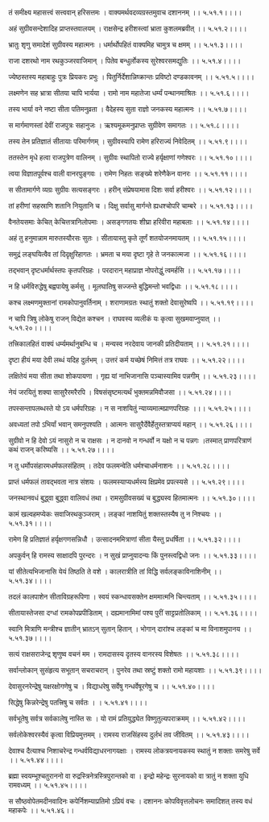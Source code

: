 तं समीक्ष्य महासत्त्वं सत्त्ववान् हरिसत्तमः ।
वाक्यमर्थवदव्यग्रस्तमुवाच दशाननम् ।। ५.५१.१।।।।

अहं सुग्रीवसन्देशादिह प्राप्तस्तवालयम् ।
राक्षसेन्द्र हरीशस्त्वां भ्राता कुशलमब्रवीत् ।। ५.५१.२।।।।

भ्रातुः शृणु समादेशं सुग्रीवस्य महात्मनः ।
धर्मार्थोपहितं वाक्यमिह चामुत्र च क्षमम् ।। ५.५१.३।।।।

राजा दशरथो नाम रथकुञ्जरवाजिमान् ।
पितेव बन्धुर्लोकस्य सुरेश्वरसमद्युतिः ।। ५.५१.४।।।।

ज्येष्ठस्तस्य महाबाहुः पुत्रः प्रियकरः प्रभुः ।
पितुर्निर्देशान्निष्क्रान्तः प्रविष्टो दण्डकावनम् ।। ५.५१.५।।।।

लक्ष्मणेन सह भ्रात्रा सीतया चापि भार्यया ।
रामो नाम महातेजा धर्म्यं पन्थानमाश्रितः ।। ५.५१.६।।।।

तस्य भार्या वने नष्टा सीता पतिमनुव्रता ।
वैदेहस्य सुता राज्ञो जनकस्य महात्मनः ।। ५.५१.७।।।।

स मार्गमाणस्तां देवीं राजपुत्रः सहानुजः ।
ऋश्यमूकमनुप्राप्तः सुग्रीवेण समागतः ।। ५.५१.८।।।।

तस्य तेन प्रतिज्ञातं सीतायाः परिमार्गणम् ।
सुग्रीवस्यापि रामेण हरिराज्यं निवेदितम् ।। ५.५१.९।।।।

ततस्तेन मृधे हत्वा राजपुत्रेण वालिनम् ।
सुग्रीवः स्थापितो राज्ये हर्यृक्षाणां गणेश्वरः ।। ५.५१.१०।।।।

त्वया विज्ञातपूर्वश्च वाली वानरपुङ्गवः ।
रामेण निहतः सङ्ख्ये शरेणैकेन वानरः ।। ५.५१.११।।।।

स सीतामार्गणे व्यग्रः सुग्रीवः सत्यसङ्गरः ।
हरीन् संप्रेषयामास दिशः सर्वा हरीश्वरः ।। ५.५१.१२।।।।

तां हरीणां सहस्राणि शतानि नियुतानि च ।
दिक्षु सर्वासु मार्गन्ते ह्यधश्चोपरि चाम्बरे ।। ५.५१.१३।।।।

वैनतेयसमाः केचित् केचित्तत्रानिलोपमाः ।
असङ्गगतयः शीघ्रा हरिवीरा महाबलाः ।। ५.५१.१४।।।।

अहं तु हनुमान्नाम मारुतस्यौरसः सुतः ।
सीतायास्तु कृते तूर्णं शतयोजनमायतम् ।। ५.५१.१५।।।।

समुद्रं लङ्घयित्वैव तां दिदृक्षुरिहागतः ।
भ्रमता च मया दृष्टा गृहे ते जनकात्मजा ।। ५.५१.१६।।।।

तद्भवान् दृष्टधर्मार्थस्तपः कृतपरिग्रहः ।
परदारान् महाप्राज्ञ नोपरोद्धुं त्वमर्हसि ।। ५.५१.१७।।।।

न हि धर्मविरुद्धेषु बह्वपायेषु कर्मसु ।
मूलघातिषु सज्जन्ते बुद्धिमन्तो भवद्विधाः ।। ५.५१.१८।।।।

कश्च लक्ष्मणमुक्तानां रामकोपानुवर्तिनाम् ।
शराणामग्रतः स्थातुं शक्तो देवासुरेष्वपि ।। ५.५१.१९।।।।

न चापि त्रिषु लोकेषु राजन् विद्येत कश्चन ।
राघवस्य व्यलीकं यः कृत्वा सुखमवाप्नुयात् ।। ५.५१.२०।।।।

तत्त्रिकालहितं वाक्यं धर्म्यमर्थानुबन्धि च ।
मन्यस्व नरदेवाय जानकी प्रतिदीयताम् ।। ५.५१.२१।।।।

दृष्टा हीयं मया देवी लब्धं यदिह दुर्लभम् ।
उत्तरं कर्म यच्छेषं निमित्तं तत्र राघवः ।। ५.५१.२२।।।।

लक्षितेयं मया सीता तथा शोकपायणा ।
गृह्य यां नाभिजानासि पञ्चास्यामिव पन्नगीम् ।। ५.५१.२३।।।।

नेयं जरयितुं शक्या सासुरैरमरैरपि ।
विषसंसृष्टमत्यर्थं भुक्तमन्नमिवौजसा ।। ५.५१.२४।।।।

तपस्सन्तापलब्धस्ते यो ऽय धर्मपरिग्रहः ।
न स नाशयितुं न्याय्यमात्मप्राणपरिग्रहः ।।। ५.५१.२५।।।।

अवध्यतां तपो ऽभिर्यां भवान् समनुपश्यति ।
आत्मनः सासुरैर्देवैर्हेतुस्तत्राप्ययं महान् ।। ५.५१.२६।।।।

सुग्रीवो न हि देवो ऽयं नासुरो न च राक्षसः ।
न दानवो न गन्धर्वो न यक्षो न च पन्नगः ।तस्मात् प्राणपरित्राणं कथं राजन् करिष्यसि ।। ५.५१.२७।।।।

न तु धर्मोपसंहारमधर्मफलसंहितम् ।
तदेव फलमन्वेति धर्मश्चाधर्मनाशनः ।। ५.५१.२८।।।।

प्राप्तं धर्मफलं तावद्भवता नात्र संशयः ।
फलमस्याप्यधर्मस्य क्षिप्रमेव प्रपत्स्यसे ।। ५.५१.२९।।।।

जनस्थानवधं बुद्ध्वा बुद्ध्वा वालिवधं तथा ।
रामसुग्रीवसख्यं च बुद्ध्यस्व हितमात्मनः ।। ५.५१.३०।।।।

कामं खल्वहमप्येकः सवाजिरथकुञ्जराम् ।
लङ्कां नाशयितुं शक्तस्तस्यैष तु न निश्चयः ।। ५.५१.३१।।।।

रामेण हि प्रतिज्ञातं हर्यृक्षगणसन्निधौ ।
उत्सादनममित्राणां सीता यैस्तु प्रधर्षिता ।। ५.५१.३२।।।।

अपकुर्वन् हि रामस्य साक्षादपि पुरन्दरः ।
न सुखं प्राप्नुयादन्यः किं पुनस्त्वद्विधो जनः ।। ५.५१.३३।।।।

यां सीतेत्यभिजानासि येयं तिष्ठति ते वशे ।
कालरात्रीति तां विद्धि सर्वलङ्काविनाशिनीम् ।। ५.५१.३४।।।।

तदलं कालपाशेन सीताविग्रहरूपिणा ।
स्वयं स्कन्धावसक्तेन क्षममात्मनि चिन्त्यताम् ।। ५.५१.३५।।।।

सीतायास्तेजसा दग्धां रामकोपप्रपीडिताम् ।
दह्यमानामिमां पश्य पुरीं साट्टप्रतोलिकाम् ।। ५.५१.३६।।।।

स्वानि मित्राणि मन्त्रीश्च ज्ञातीन् भ्रातऽन् सुतान् हितान् ।
भोगान् दारांश्च लङ्कां च मा विनाशमुपानय ।। ५.५१.३७।।।।

सत्यं राक्षसराजेन्द्र शृणुष्व वचनं मम ।
रामदासस्य दृतस्य वानरस्य विशेषतः ।। ५.५१.३८।।।।

सर्वान्लोकान् सुसंहृत्य सभूतान् सचराचरान् ।
पुनरेव तथा स्रष्टुं शक्तो रामो महायशाः ।। ५.५१.३९।।।।

देवासुरनरेन्द्रेषु यक्षरक्षोगणेषु च ।
विद्याधरेषु सर्वेषु गन्धर्वेषूरगेषु च ।। ५.५१.४०।।।।

सिद्धेषु किन्नरेन्द्रेषु पतत्त्रिषु च सर्वतः ।
। ५.५१.४१।।।।

सर्वभूतेषु सर्वत्र सर्वकालेषु नास्ति सः ।
यो रामं प्रतियुद्ध्येत विष्णुतुल्यपराक्रमम् ।। ५.५१.४२।।।।

सर्वलोकेश्वरस्यैवं कृत्वा विप्रियमुत्तमम् ।
रामस्य राजसिंहस्य दुर्लभं तव जीवितम् ।। ५.५१.४३।।।।

देवाश्च दैत्याश्च निशाचरेन्द्र गन्धर्वविद्याधरनागयक्षाः ।
रामस्य लोकत्रयनायकस्य स्थातुं न शक्ताः समरेषु सर्वे ।। ५.५१.४४।।।।

ब्रह्मा स्वयम्भूश्चतुराननो वा रुद्रस्त्रिनेत्रस्त्रिपुरान्तको वा ।
इन्द्रो महेन्द्रः सुरनायको वा त्रातुं न शक्ता युधि रामवध्यम् ।। ५.५१.४५।।।।

स सौष्ठवोपेतमदीनवादिनः कपेर्निशम्याप्रतिमो ऽप्रियं वचः ।
दशाननः कोपविवृत्तलोचनः समादिशत् तस्य वधं महाकपेः ।। ५.५१.४६।।


